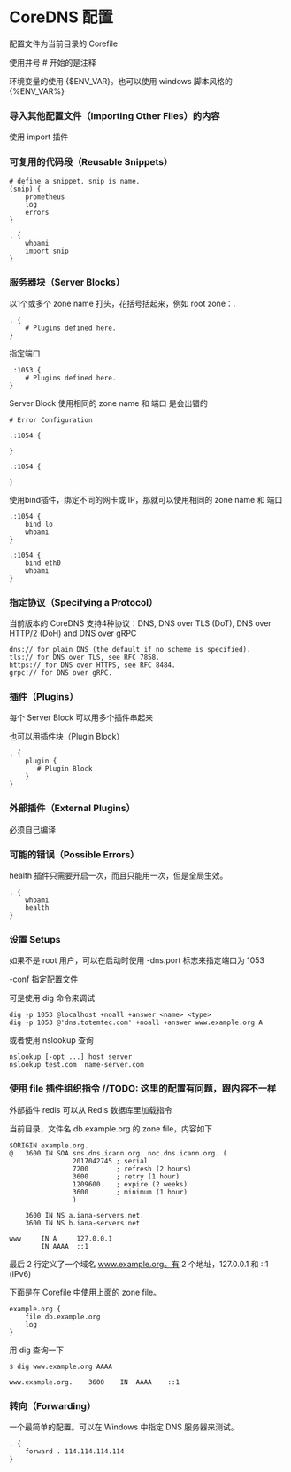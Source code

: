 # CoreDNS 配置

配置文件为当前目录的 Corefile

使用井号 # 开始的是注释

环境变量的使用 {$ENV_VAR}。也可以使用 windows 脚本风格的 {%ENV_VAR%}

### 导入其他配置文件（Importing Other Files）的内容

使用 import 插件

### 可复用的代码段（Reusable Snippets）

```
# define a snippet, snip is name.
(snip) {
    prometheus
    log
    errors
}

. {
    whoami
    import snip
}
```

### 服务器块（Server Blocks）

以1个或多个 zone name 打头，花括号括起来，例如 root zone：.

```
. {
    # Plugins defined here.
}
```

指定端口

```
.:1053 {
    # Plugins defined here.
}
```

Server Block 使用相同的 zone name 和 端口 是会出错的

```
# Error Configuration

.:1054 {

}

.:1054 {

}
```

使用bind插件，绑定不同的网卡或 IP，那就可以使用相同的 zone name 和 端口

```
.:1054 {
    bind lo
    whoami
}

.:1054 {
    bind eth0
    whoami
}
```

### 指定协议（Specifying a Protocol）

当前版本的 CoreDNS 支持4种协议：DNS, DNS over TLS (DoT), DNS over HTTP/2 (DoH) and DNS over gRPC

```
dns:// for plain DNS (the default if no scheme is specified).
tls:// for DNS over TLS, see RFC 7858.
https:// for DNS over HTTPS, see RFC 8484.
grpc:// for DNS over gRPC.
```

### 插件（Plugins）

每个 Server Block 可以用多个插件串起来

也可以用插件块（Plugin Block）

```
. {
    plugin {
       # Plugin Block
    }
}
```

### 外部插件（External Plugins）

必须自己编译

### 可能的错误（Possible Errors）

health 插件只需要开启一次，而且只能用一次，但是全局生效。

```
. {
    whoami
    health
}
```

### 设置 Setups

如果不是 root 用户，可以在启动时使用 -dns.port 标志来指定端口为 1053

-conf 指定配置文件

可是使用 dig 命令来调试

```
dig -p 1053 @localhost +noall +answer <name> <type>
dig -p 1053 @'dns.totemtec.com' +noall +answer www.example.org A
```

或者使用 nslookup 查询

```
nslookup [-opt ...] host server
nslookup test.com  name-server.com
```

### 使用 file 插件组织指令   //TODO: 这里的配置有问题，跟内容不一样

外部插件 redis 可以从 Redis 数据库里加载指令

当前目录，文件名 db.example.org 的 zone file，内容如下

```
$ORIGIN example.org.
@	3600 IN	SOA sns.dns.icann.org. noc.dns.icann.org. (
				2017042745 ; serial
				7200       ; refresh (2 hours)
				3600       ; retry (1 hour)
				1209600    ; expire (2 weeks)
				3600       ; minimum (1 hour)
				)

	3600 IN NS a.iana-servers.net.
	3600 IN NS b.iana-servers.net.

www     IN A     127.0.0.1
        IN AAAA  ::1
```

最后 2 行定义了一个域名 www.example.org。有 2 个地址，127.0.0.1 和 ::1 (IPv6)

下面是在 Corefile 中使用上面的 zone file。

```
example.org {
    file db.example.org
    log
}
```
用 dig 查询一下

```
$ dig www.example.org AAAA

www.example.org.    3600    IN  AAAA    ::1
```

### 转向（Forwarding）

一个最简单的配置。可以在 Windows 中指定 DNS 服务器来测试。
```
. {
    forward . 114.114.114.114
}
```